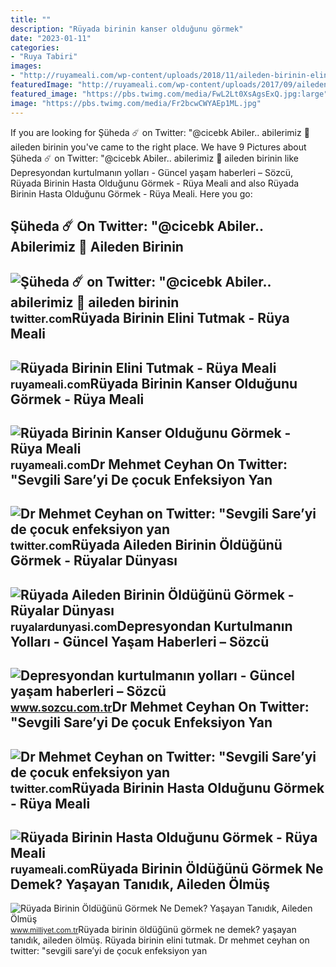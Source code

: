 ```yaml
---
title: ""
description: "Rüyada birinin kanser olduğunu görmek"
date: "2023-01-11"
categories:
- "Ruya Tabiri"
images:
- "http://ruyameali.com/wp-content/uploads/2018/11/aileden-birinin-elini-tutmak-300x169.png"
featuredImage: "http://ruyameali.com/wp-content/uploads/2017/09/aileden-birinin-kanser-oldugunu-gormek-1140x570.png"
featured_image: "https://pbs.twimg.com/media/FwL2Lt0XsAgsExQ.jpg:large"
image: "https://pbs.twimg.com/media/Fr2bcwCWYAEp1ML.jpg"
---
```


If you are looking for Şüheda ☄️ on Twitter: "@cicebk Abiler.. abilerimiz 🥰 aileden birinin you've came to the right place. We have 9 Pictures about Şüheda ☄️ on Twitter: "@cicebk Abiler.. abilerimiz 🥰 aileden birinin like Depresyondan kurtulmanın yolları - Güncel yaşam haberleri – Sözcü, Rüyada Birinin Hasta Olduğunu Görmek - Rüya Meali and also Rüyada Birinin Hasta Olduğunu Görmek - Rüya Meali. Here you go:

Şüheda ☄️ On Twitter: "@cicebk Abiler.. Abilerimiz 🥰 Aileden Birinin
--------------------------------------------------------------------

 ![Şüheda ☄️ on Twitter: "@cicebk Abiler.. abilerimiz 🥰 aileden birinin](https://pbs.twimg.com/media/FwL2Lt0XsAgsExQ.jpg:large) <small>twitter.com</small>Rüyada Birinin Elini Tutmak - Rüya Meali
----------------------------------------

 ![Rüyada Birinin Elini Tutmak - Rüya Meali](http://ruyameali.com/wp-content/uploads/2018/11/aileden-birinin-elini-tutmak-300x169.png) <small>ruyameali.com</small>Rüyada Birinin Kanser Olduğunu Görmek - Rüya Meali
--------------------------------------------------

 ![Rüyada Birinin Kanser Olduğunu Görmek - Rüya Meali](http://ruyameali.com/wp-content/uploads/2017/09/aileden-birinin-kanser-oldugunu-gormek-1140x570.png) <small>ruyameali.com</small>Dr Mehmet Ceyhan On Twitter: "Sevgili Sare’yi De çocuk Enfeksiyon Yan
---------------------------------------------------------------------

 ![Dr Mehmet Ceyhan on Twitter: "Sevgili Sare’yi de çocuk enfeksiyon yan](https://pbs.twimg.com/media/Fr2bcwCWYAEp1ML.jpg) <small>twitter.com</small>Rüyada Aileden Birinin Öldüğünü Görmek - Rüyalar Dünyası
--------------------------------------------------------

 ![Rüyada Aileden Birinin Öldüğünü Görmek - Rüyalar Dünyası](http://ruyalardunyasi.com/wp-content/uploads/2019/06/yakin-aileden-birinin-oldugunu-gormek.jpg) <small>ruyalardunyasi.com</small>Depresyondan Kurtulmanın Yolları - Güncel Yaşam Haberleri – Sözcü
-----------------------------------------------------------------

 ![Depresyondan kurtulmanın yolları - Güncel yaşam haberleri – Sözcü](https://i.sozcu.com.tr/wp-content/uploads/2018/11/shutterstock_511888939-custom.jpg) <small>www.sozcu.com.tr</small>Dr Mehmet Ceyhan On Twitter: "Sevgili Sare’yi De çocuk Enfeksiyon Yan
---------------------------------------------------------------------

 ![Dr Mehmet Ceyhan on Twitter: "Sevgili Sare’yi de çocuk enfeksiyon yan](https://pbs.twimg.com/media/Fr2bcwHX0AEog6r.jpg) <small>twitter.com</small>Rüyada Birinin Hasta Olduğunu Görmek - Rüya Meali
-------------------------------------------------

 ![Rüyada Birinin Hasta Olduğunu Görmek - Rüya Meali](http://ruyameali.com/wp-content/uploads/2018/07/aileden-birinin-hasta-oldugunu-gormek-1140x570.jpg) <small>ruyameali.com</small>Rüyada Birinin Öldüğünü Görmek Ne Demek? Yaşayan Tanıdık, Aileden Ölmüş
-----------------------------------------------------------------------

 ![Rüyada Birinin Öldüğünü Görmek Ne Demek? Yaşayan Tanıdık, Aileden Ölmüş](https://image.milimaj.com/i/milliyet/75/0x410/5f176f8855427e1008056dac.jpg) <small>www.milliyet.com.tr</small>Rüyada birinin öldüğünü görmek ne demek? yaşayan tanıdık, aileden ölmüş. Rüyada birinin elini tutmak. Dr mehmet ceyhan on twitter: "sevgili sare’yi de çocuk enfeksiyon yan
